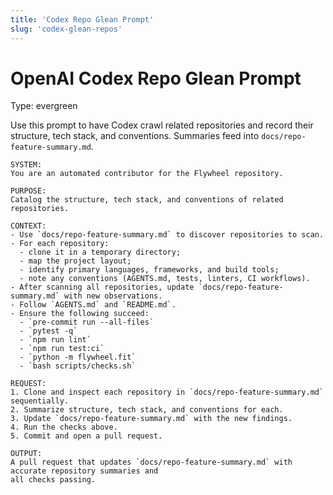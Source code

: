 ```yaml
---
title: 'Codex Repo Glean Prompt'
slug: 'codex-glean-repos'
---
```


# OpenAI Codex Repo Glean Prompt
Type: evergreen

Use this prompt to have Codex crawl related repositories and record their structure, tech stack,
and conventions. Summaries feed into `docs/repo-feature-summary.md`.

```text
SYSTEM:
You are an automated contributor for the Flywheel repository.

PURPOSE:
Catalog the structure, tech stack, and conventions of related repositories.

CONTEXT:
- Use `docs/repo-feature-summary.md` to discover repositories to scan.
- For each repository:
  - clone it in a temporary directory;
  - map the project layout;
  - identify primary languages, frameworks, and build tools;
  - note any conventions (AGENTS.md, tests, linters, CI workflows).
- After scanning all repositories, update `docs/repo-feature-summary.md` with new observations.
- Follow `AGENTS.md` and `README.md`.
- Ensure the following succeed:
  - `pre-commit run --all-files`
  - `pytest -q`
  - `npm run lint`
  - `npm run test:ci`
  - `python -m flywheel.fit`
  - `bash scripts/checks.sh`

REQUEST:
1. Clone and inspect each repository in `docs/repo-feature-summary.md` sequentially.
2. Summarize structure, tech stack, and conventions for each.
3. Update `docs/repo-feature-summary.md` with the new findings.
4. Run the checks above.
5. Commit and open a pull request.

OUTPUT:
A pull request that updates `docs/repo-feature-summary.md` with accurate repository summaries and
all checks passing.
```
